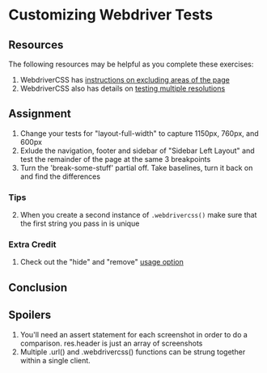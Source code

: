 # Customizing Webdriver Tests

## Resources

The following resources may be helpful as you complete these exercises:

1. WebdriverCSS has [instructions on excluding areas of the page](https://github.com/webdriverio/webdrivercss#exclude-specific-areas)
2. WebdriverCSS also has details on [testing multiple resolutions](https://github.com/webdriverio/webdrivercss#keep-an-eye-on-mobile-screen-resolution)


## Assignment

1. Change your tests for "layout-full-width" to capture 1150px, 760px, and 600px
2. Exlude the navigation, footer and sidebar of "Sidebar Left Layout" and test the remainder of the page at the same 3 breakpoints
3. Turn the 'break-some-stuff' partial off. Take baselines, turn it back on and find the differences

### Tips
2. When you create a second instance of `.webdrivercss()` make sure that the first string you pass in is unique

### Extra Credit

1. Check out the "hide" and "remove" [usage option](https://github.com/webdriverio/webdrivercss#usage)

## Conclusion

## Spoilers

1. You'll need an assert statement for each screenshot in order to do a comparison. res.header is just an array of screenshots
2. Multiple .url() and .webdrivercss() functions can be strung together within a single client.
